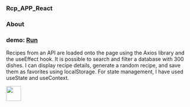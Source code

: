 ### Rcp_APP_React

### About
### demo: <a href="https://tranquil-zuccutto-ac6fae.netlify.app"> Run </a>
Recipes from an API are loaded onto the page using the Axios library and the useEffect hook. It is possible to search and filter a database with 300 dishes. I can display recipe details, generate a random recipe, and save them as favorites using localStorage. For state management, I have used useState and useContext.


<img width="40px" src="https://github.com/JGCZE/Rcp_APP_React/assets/97174593/74c8ec61-caf6-413f-9da1-3a32ace00125" >
